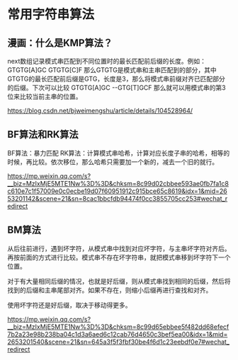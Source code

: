 # 常用字符串算法

## 漫画：什么是KMP算法？
next数组记录模式串匹配到不同位置时的最长匹配前后缀的长度。例如：
GTGTG[A]GC
GTGTG[C]F
那么GTGTG是模式串和主串匹配到的部分，其中GTGTG的最长匹配前后缀是GTG，长度是3，那么将模式串前缀对齐已匹配部分的后缀。下次可以比较
GTGTG[A]GC
--GTG[T]GCF
那么就可以用模式串的第3位来比较当前主串的位置。

https://blog.csdn.net/bjweimengshu/article/details/104528964/

## BF算法和RK算法
BF算法：暴力匹配
RK算法：计算模式串哈希，计算对应长度子串的哈希，相等的时候，再比较。依次移位，那么哈希只需要加一个新的，减去一个旧的就行。

https://mp.weixin.qq.com/s?__biz=MzIxMjE5MTE1Nw%3D%3D&chksm=8c99d02cbbee593ae0fb7fa1c8c610e7c1f57009e0c0ecbe19d07f60951912c915bce65c8619&idx=1&mid=2653201142&scene=21&sn=8cac1bbcfdb94474f0cc3855705cc253#wechat_redirect

## BM算法
从后往前进行，遇到坏字符，从模式串中找到对应坏字符，与主串坏字符对齐后。再按前面的方式进行比较。模式串不存在坏字符串，就把模式串移到坏字符下一个位置。

对于有大量相同后缀的情况，也就是好后缀，则从模式串找到相同的后缀，然后将找到的后缀和主串尾部对齐。如果不存在，则缩小后缀再进行查找和对齐。

使用坏字符还是好后缀，取决于移动得更多。

https://mp.weixin.qq.com/s?__biz=MzIxMjE5MTE1Nw%3D%3D&chksm=8c99d65ebbee5f482dd68efecf7b2a23e98b238ba04c1d3a6aed6c12cab76d4650c3bef5ea00&idx=1&mid=2653201540&scene=21&sn=645a3f5f3fbf30be4f6d1c23eebdf0e7#wechat_redirect